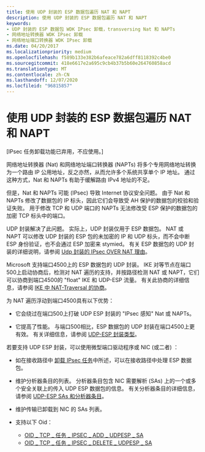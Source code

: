 ```yaml
---
title: 使用 UDP 封装的 ESP 数据包遍历 NAT 和 NAPT
description: 使用 UDP 封装的 ESP 数据包遍历 NAT 和 NAPT
keywords:
- UDP 封装的 ESP 数据包 WDK IPsec 卸载，transversing Nat 和 NAPTs
- 网络地址转换器 WDK IPsec 卸载
- 网络地址端口转换器 WDK IPsec 卸载
ms.date: 04/20/2017
ms.localizationpriority: medium
ms.openlocfilehash: f589b133e382b6afeace782a6dff8118392c4be0
ms.sourcegitcommit: 418e6617e2a695c9cb4b37b5b60e264760858acd
ms.translationtype: MT
ms.contentlocale: zh-CN
ms.lasthandoff: 12/07/2020
ms.locfileid: "96815857"
---
```

# <a name="traversing-nats-and-napts-with-udp-encapsulated-esp-packets"></a>使用 UDP 封装的 ESP 数据包遍历 NAT 和 NAPT

\[IPsec 任务卸载功能已弃用，不应使用。\]




网络地址转换器 (Nat) 和网络地址端口转换器 (NAPTs) 将多个专用网络地址转换为一个路由 IP 公用地址，反之亦然，从而允许多个系统共享单个 IP 地址。 通过这种方式，Nat 和 NAPTs 有助于缓解路由 IPv4 地址的不足。

但是，Nat 和 NAPTs 可能 (IPsec) 导致 Internet 协议安全问题。 由于 Nat 和 NAPTs 修改了数据包的 IP 标头，因此它们会导致受 AH 保护的数据包的校验和验证失败。 用于修改 TCP 和 UDP 端口的 NAPTs 无法修改受 ESP 保护的数据包的加密 TCP 标头中的端口。

UDP 封装解决了此问题。 实际上，UDP 封装仅用于 ESP 数据包。 NAT 或 NAPT 可以修改 UDP 封装的 ESP 包的未加密的 IP 和 UDP 标头，而不会中断 ESP 身份验证，也不会通过 ESP 加密来 stymied。 有关 ESP 数据包的 UDP 封装的详细说明，请参阅 [Udp 封装的 IPsec OVER NAT 理由](https://go.microsoft.com/fwlink/p/?linkid=9856)。

Microsoft 支持端口4500上的 ESP 数据包的 UDP 封装。 IKE 对等节点在端口500上启动协商后，检测对 NAT 遍历的支持，并按路径检测 NAT 或 NAPT，它们可以协商到端口4500的 "float" IKE 和 UDP-ESP 流量。 有关此协商的详细信息，请参阅 [IKE 中 NAT-Traversal 的协商](https://go.microsoft.com/fwlink/p/?linkid=9857)。

为 NAT 遍历浮动到端口4500具有以下优势：

-   它会绕过在端口500上打破 UDP ESP 封装的 "IPsec 感知" Nat 或 NAPTs。

-   它提高了性能。 与端口500相比，ESP 数据包的 UDP 封装在端口4500上更有效。 有关详细信息，请参阅 [UDP-ESP 封装类型](udp-esp-encapsulation-types.md)。

若要支持 UDP ESP 封装，可以使用微型端口驱动程序或 NIC (或二者) ：

-   如在接收路径中 [卸载 IPsec 任务](offloading-ipsec-tasks-in-the-receive-path.md)中所述，可以在接收路径中处理 ESP 数据包。

-   维护分析器条目的列表。 分析器条目包含 NIC 需要解析 (SAs) 上的一个或多个安全关联上的传入 UDP ESP 数据包的信息。 有关分析器条目的详细信息，请参阅 [UDP-ESP SAs 和分析器条目](udp-esp-sas-and-parser-entries.md)。

-   维护传输已卸载到 NIC 的 SAs 列表。

-   支持以下 Oid：
    -   [OID \_ TCP \_ 任务 \_ IPSEC \_ ADD \_ UDPESP \_ SA](./oid-tcp-task-ipsec-add-udpesp-sa.md)
    -   [OID \_ TCP \_ 任务 \_ IPSEC \_ DELETE \_ UDPESP \_ SA](./oid-tcp-task-ipsec-delete-udpesp-sa.md)

 


